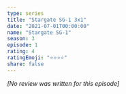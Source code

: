 ```yaml
---
type: series
title: "Stargate SG-1 3x1"
date: "2021-07-01T00:00:00"
name: "Stargate SG-1"
season: 3
episode: 1
rating: 4
ratingEmoji: "⭐️⭐️⭐️⭐️"
share: false
---
```


_[No review was written for this episode]_
